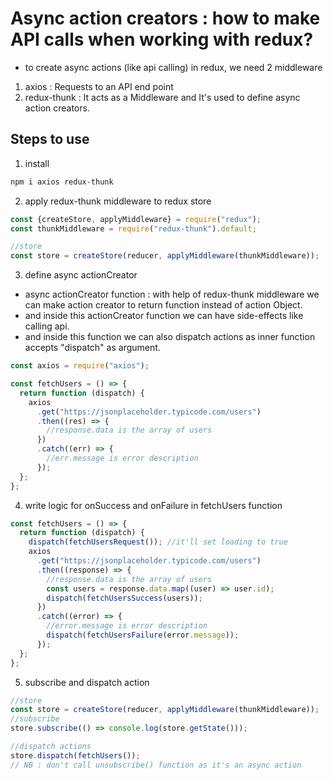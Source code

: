 # Async action creators : how to make API calls when working with redux?

- to create async actions (like api calling) in redux, we need 2 middleware

1. axios : Requests to an API end point
2. redux-thunk : It acts as a Middleware and It's used to define async action creators.

## Steps to use

1. install

```zsh
npm i axios redux-thunk
```

2. apply redux-thunk middleware to redux store

```ts
const {createStore, applyMiddleware} = require("redux");
const thunkMiddleware = require("redux-thunk").default;

//store
const store = createStore(reducer, applyMiddleware(thunkMiddleware));
```

3. define async actionCreator

- async actionCreator function : with help of redux-thunk middleware we can make action creator to return function instead of action Object.
- and inside this actionCreator function we can have side-effects like calling api.
- and inside this function we can also dispatch actions as inner function accepts "dispatch" as argument.

```js
const axios = require("axios");

const fetchUsers = () => {
  return function (dispatch) {
    axios
      .get("https://jsonplaceholder.typicode.com/users")
      .then((res) => {
        //response.data is the array of users
      })
      .catch((err) => {
        //err.message is error description
      });
  };
};
```

4. write logic for onSuccess and onFailure in fetchUsers function

```js
const fetchUsers = () => {
  return function (dispatch) {
    dispatch(fetchUsersRequest()); //it'll set loading to true
    axios
      .get("https://jsonplaceholder.typicode.com/users")
      .then((response) => {
        //response.data is the array of users
        const users = response.data.map((user) => user.id);
        dispatch(fetchUsersSuccess(users));
      })
      .catch((error) => {
        //error.message is error description
        dispatch(fetchUsersFailure(error.message));
      });
  };
};
```

5. subscribe and dispatch action

```js
//store
const store = createStore(reducer, applyMiddleware(thunkMiddleware));
//subscribe
store.subscribe(() => console.log(store.getState()));

//dispatch actions
store.dispatch(fetchUsers());
// NB : don't call unsubscribe() function as it's an async action
```
